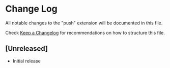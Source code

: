 # Change Log
All notable changes to the "push" extension will be documented in this file.

Check [Keep a Changelog](http://keepachangelog.com/) for recommendations on how to structure this file.

## [Unreleased]
- Initial release